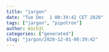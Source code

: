 ```yaml
---
title: "jargon"
date: "Tue Dec  1 00:39:42 CET 2020"
tags: ["jargon", "pipotron"]
author: m1ch3l
categories: ["generated"]
slug: "jargon/2020-12-01-00:39:42"
---
```



